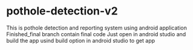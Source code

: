 # pothole-detection-v2
This is pothole detection and reporting system using android application 
Finished_final branch contain final code 
Just open in android studio and build the app usind build option in android studio to get app

